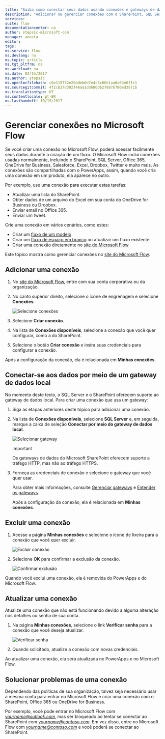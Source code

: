 ```yaml
---
title: "Saiba como conectar seus dados usando conexões e gateways de dados locais | Microsoft Docs"
description: "Adicionar ou gerenciar conexões com o SharePoint, SQL Server, OneDrive for Business, Salesforce, Office 365, OneDrive, Dropbox, Twitter, Google unidade e muito mais"
services: 
suite: flow
documentationcenter: na
author: stepsic-microsoft-com
manager: anneta
editor: 
tags: 
ms.service: flow
ms.devlang: na
ms.topic: article
ms.tgt_pltfrm: na
ms.workload: na
ms.date: 02/15/2017
ms.author: stepsic
ms.openlocfilehash: c0e115732e26bdeb0d7e4c3c60e1aa6c63e0ffc1
ms.sourcegitcommit: 4f2cb27d392f46aa1d8680d6278876780ed3871b
ms.translationtype: HT
ms.contentlocale: pt-BR
ms.lasthandoff: 10/15/2017
---
```

# <a name="manage-connections-in-microsoft-flow"></a>Gerenciar conexões no Microsoft Flow
Se você criar uma conexão no Microsoft Flow, poderá acessar facilmente seus dados durante a criação de um fluxo. O Microsoft Flow inclui conexões usadas normalmente, incluindo o SharePoint, SQL Server, Office 365, OneDrive for Business, Salesforce, Excel, Dropbox, Twitter e muito mais. As conexões são compartilhadas com o PowerApps, assim, quando você cria uma conexão em um produto, ela aparece no outro.

Por exemplo, use uma conexão para executar estas tarefas:

* Atualizar uma lista do SharePoint.
* Obter dados de um arquivo do Excel em sua conta do OneDrive for Business ou Dropbox.
* Enviar email no Office 365.
* Enviar um tweet.

Crie uma conexão em vários cenários, como estes:

* Criar um [fluxo de um modelo](get-started-logic-template.md)
* Criar um [fluxo de espaço em branco](get-started-logic-flow.md) ou atualizar um fluxo existente
* Criar uma conexão diretamente no [site do Microsoft Flow][1]

Este tópico mostra como gerenciar conexões no [site do Microsoft Flow][1].

## <a name="add-a-connection"></a>Adicionar uma conexão
1. No [site do Microsoft Flow][1], entre com sua conta corporativa ou da organização.
2. No canto superior direito, selecione o ícone de engrenagem e selecione **Conexões**.
   
    ![Selecione conexões](./media/add-manage-connections/connections-menu.png)
3. Selecione **Criar conexão**.
4. Na lista de **Conexões disponíveis**, selecione a conexão que você quer configurar, como a do SharePoint.
5. Selecione o botão **Criar conexão** e insira suas credenciais para configurar a conexão.

Após a configuração da conexão, ela é relacionada em **Minhas conexões**.

## <a name="connect-to-your-data-through-an-on-premises-data-gateway"></a>Conectar-se aos dados por meio de um gateway de dados local
No momento deste texto, o SQL Server e o SharePoint oferecem suporte ao gateway de dados local. Para criar uma conexão que usa um gateway:

1. Siga as etapas anteriores deste tópico para adicionar uma conexão.
2. Na lista de **Conexões disponíveis**, selecione **SQL Server** e, em seguida, marque a caixa de seleção **Conectar por meio do gateway de dados local**.
   
    ![Selecionar gateway](./media/add-manage-connections/select-gateway.png)
   
   > [!IMPORTANT]
   > Os gateways de dados do Microsoft SharePoint oferecem suporte a tráfego HTTP, mas não ao tráfego HTTPS.
   > 
   > 
3. Forneça as credenciais de conexão e selecione o gateway que você quer usar.
   
    Para obter mais informações, consulte [Gerenciar gateways](gateway-manage.md) e [Entender os gateways](gateway-reference.md).
   
    Após a configuração da conexão, ela é relacionada em **Minhas conexões**.

## <a name="delete-a-connection"></a>Excluir uma conexão
1. Acesse a página **Minhas conexões** e selecione o ícone de lixeira para a conexão que você quer excluir.
   
    ![Excluir conexão](./media/add-manage-connections/delete-connection.png)
2. Selecione **OK** para confirmar a exclusão da conexão.
   
    ![Confirmar exclusão](./media/add-manage-connections/delete-confirmation.png)

Quando você exclui uma conexão, ela é removida do PowerApps e do Microsoft Flow.

## <a name="update-a-connection"></a>Atualizar uma conexão
Atualize uma conexão que não está funcionando devido a alguma alteração nos detalhes ou senha de sua conta.

1. Na página **Minhas conexões**, selecione o link **Verificar senha** para a conexão que você deseja atualizar.
   
    ![Verificar senha](./media/add-manage-connections/verify-password.png)
2. Quando solicitado, atualize a conexão com novas credenciais.

Ao atualizar uma conexão, ela será atualizada no PowerApps e no Microsoft Flow.

## <a name="troubleshoot-a-connection"></a>Solucionar problemas de uma conexão
Dependendo das políticas de sua organização, talvez seja necessário usar a mesma conta para entrar no Microsoft Flow e criar uma conexão com o SharePoint, Office 365 ou OneDrive for Business.

Por exemplo, você pode entrar no Microsoft Flow com  *yourname@outlook.com*, mas ser bloqueado ao tentar se conectar ao SharePoint com *yourname@contoso.com*. Em vez disso, entre no Microsoft Flow com *yourname@contoso.com* e você poderá se conectar ao SharePoint.

<!--Reference links in article-->
[1]: https://flow.microsoft.com
